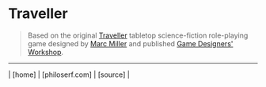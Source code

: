 # Traveller

> Based on the original [Traveller][tsfrpg] tabletop science-fiction role-playing game designed by [Marc Miller][mm] and published [Game Designers' Workshop][gdw].


<hr>
| [home] | [philoserf.com] | [source] |

<!-- ref -->
[home]: https://philoserf.github.io/
[philoserf.com]: https://philoserf.com/
[source]: https://github.com/philoserf/go
[tsfrpg]: "https://en.wikipedia.org/wiki/Traveller_(role-playing_game)"
[gdw]: https://en.wikipedia.org/wiki/Game_Designers%27_Workshop
[mm]: "https://en.wikipedia.org/wiki/Marc_Miller_(game_designer)"
